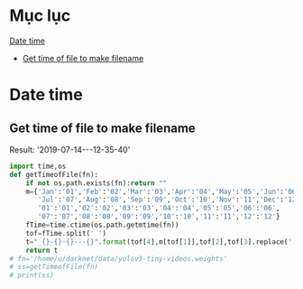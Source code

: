 # Mục lục
[Date time](#date-time)

-   [Get time of file to make filename](#Get-time-of-file-to-make-filename)










# Date time 
## Get time of file to make filename

Result: '2019-07-14---12-35-40'

```python
import time,os
def getTimeofFile(fn):
    if not os.path.exists(fn):return ""
    m={'Jan':'01','Feb':'02','Mar':'03','Apr':'04','May':'05','Jun':'06',
       'Jul':'07','Aug':'08','Sep':'09','Oct':'10','Nov':'11','Dec':'12',
       '01':'01','02':'02','03':'03','04':'04','05':'05','06':'06',
       '07':'07','08':'08','09':'09','10':'10','11':'11','12':'12'}
    fTime=time.ctime(os.path.getmtime(fn))
    tof=fTime.split(' ')
    t="_{}-{}-{}---{}".format(tof[4],m[tof[1]],tof[2],tof[3].replace(':','-'))
    return t
# fn='/home/u/darknet/data/yolov3-tiny-videos.weights'
# ss=getTimeofFile(fn)
# print(ss)
```


